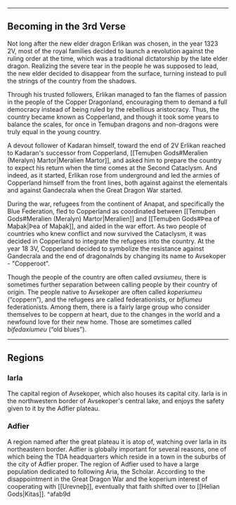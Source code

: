 - - -
## Becoming in the 3rd Verse

Not long after the new elder dragon Erlikan was chosen, in the year 1323 2V, most of the royal families decided to launch a revolution against the ruling order at the time, which was a traditional dictatorship by the late elder dragon. Realizing the severe tear in the people he was supposed to lead, the new elder decided to disappear from the surface, turning instead to pull the strings of the country from the shadows. 

Through his trusted followers, Erlikan managed to fan the flames of passion in the people of the Copper Dragonland, encouraging them to demand a full democracy instead of being ruled by the rebellious aristocracy. Thus, the country became known as Copperland, and though it took some years to balance the scales, for once in Temuþan dragons and non-dragons were truly equal in the young country.

A devout follower of Kadaran himself, toward the end of 2V Erlikan reached to Kadaran's successor from Copperland, [[Temuþen Gods#Meralien (Meralyn) Martor|Meralien Martor]], and asked him to prepare the country to expect his return when the time comes at the Second Cataclysm. And indeed, as it started, Erlikan rose from underground and led the armies of Copperland himself from the front lines, both against against the elementals and against Gandecrala when the Great Dragon War started.

During the war, refugees from the continent of Anapat, and specifically the Blue Federation, fled to Copperland as coordinated between [[Temuþen Gods#Meralien (Meralyn) Martor|Meralien]] and [[Temuþen Gods#Þea of Maþak|Þea of Maþak]], and aided in the war effort. As two people of countries who knew conflict and now survived the Cataclysm, it was decided in Copperland to integrate the refugees into the country. At the year 18 3V, Copperland decided to symbolize the resistance against Gandecrala and the end of dragonalnds by changing its name to Avsekoper - "Copperoot".

Though the people of the country are often called _avsiumeu_, there is sometimes further separation between calling people by their country of origin. The people native to Avsekoper are often called _koperiumeu_ (“coppern”), and the refugees are called federationists, or _bifiumeu_ federationists. Among them, there is a fairly large group who consider themselves to be coppern at heart, due to the changes in the world and a newfound love for their new home. Those are sometimes called _bifedaxiumeu_ (“old blues”).
- - -
## Regions

### Iarla

The capital region of Avsekoper, which also houses its capital city. Iarla is in the northwestern border of Avsekoper's central lake, and enjoys the safety given to it by the Adfier plateau.

### Adfier

A region named after the great plateau it is atop of, watching over Iarla in its northeastern border. Adfier is globally important for several reasons, one of which being the TDA headquarters which reside in a town in the suburbs of the city of Adfier proper. The region of Adfier used to have a large population dedicated to following Aria, the Scholar. According to the disappointment in the Great Dragon War and the koperium interest of cooperating with [[Urevneþ]], eventually that faith shifted over to [[Helian Gods|Kitas]]. ^afab9d

